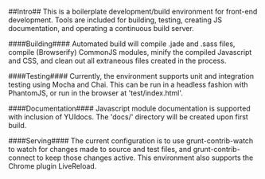 ##Intro##
This is a boilerplate development/build environment for front-end development. Tools are included for building, testing, creating JS documentation, and operating a continuous build server.

####Building####
Automated build will compile .jade and .sass files, compile (Browserify) CommonJS modules, minify the compiled Javascript and CSS, and clean out all extraneous files created in the process.

####Testing####
Currently, the environment supports unit and integration testing using Mocha and Chai.  This can be run in a headless fashion with PhantomJS, or run in the browser at 'test/index.html'.

####Documentation####
Javascript module documentation is supported with inclusion of YUIdocs. The 'docs/' directory will be created upon first build.

####Serving####
The current configuration is to use grunt-contrib-watch to watch for changes made to source and test files, and grunt-contrib-connect to keep those changes active. This environment also supports the Chrome plugin LiveReload.
